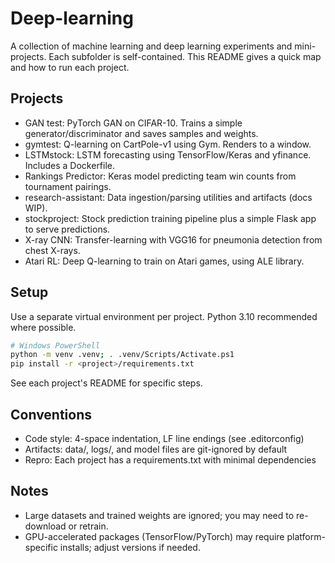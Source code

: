 # Deep-learning

A collection of machine learning and deep learning experiments and mini-projects. Each subfolder is self-contained. This README gives a quick map and how to run each project.

## Projects

- GAN test: PyTorch GAN on CIFAR-10. Trains a simple generator/discriminator and saves samples and weights.
- gymtest: Q-learning on CartPole-v1 using Gym. Renders to a window.
- LSTMstock: LSTM forecasting using TensorFlow/Keras and yfinance. Includes a Dockerfile.
- Rankings Predictor: Keras model predicting team win counts from tournament pairings.
- research-assistant: Data ingestion/parsing utilities and artifacts (docs WIP).
- stockproject: Stock prediction training pipeline plus a simple Flask app to serve predictions.
- X-ray CNN: Transfer-learning with VGG16 for pneumonia detection from chest X-rays.
- Atari RL: Deep Q-learning to train on Atari games, using ALE library.

## Setup

Use a separate virtual environment per project. Python 3.10 recommended where possible.

```bash
# Windows PowerShell
python -m venv .venv; . .venv/Scripts/Activate.ps1
pip install -r <project>/requirements.txt
```

See each project's README for specific steps.

## Conventions

- Code style: 4-space indentation, LF line endings (see .editorconfig)
- Artifacts: data/, logs/, and model files are git-ignored by default
- Repro: Each project has a requirements.txt with minimal dependencies

## Notes

- Large datasets and trained weights are ignored; you may need to re-download or retrain.
- GPU-accelerated packages (TensorFlow/PyTorch) may require platform-specific installs; adjust versions if needed.

